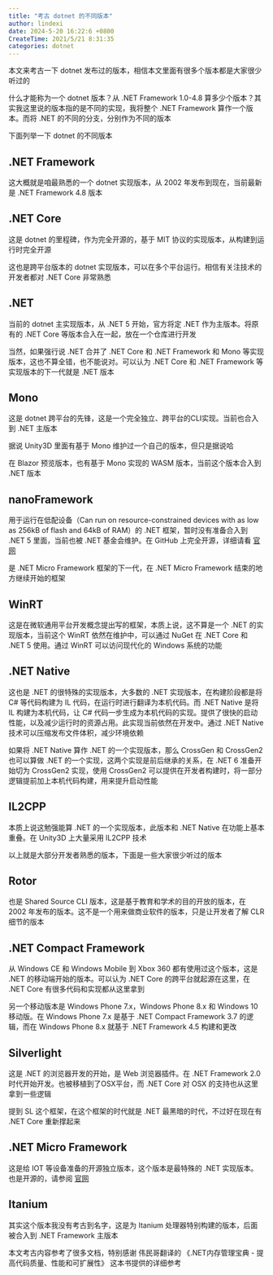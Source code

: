```yaml
---
title: "考古 dotnet 的不同版本"
author: lindexi
date: 2024-5-20 16:22:6 +0800
CreateTime: 2021/5/21 8:31:35
categories: dotnet
---
```


本文来考古一下 dotnet 发布过的版本，相信本文里面有很多个版本都是大家很少听过的

<!--more-->


<!-- CreateTime:2021/5/21 8:31:35 -->


<!-- 发布 -->

什么才能称为一个 dotnet 版本？从 .NET Framework 1.0-4.8 算多少个版本？其实我这里说的版本指的是不同的实现，我将整个 .NET Framework 算作一个版本。而将 .NET 的不同的分支，分别作为不同的版本

下面列举一下 dotnet 的不同版本

## .NET Framework

这大概就是咱最熟悉的一个 dotnet 实现版本，从 2002 年发布到现在，当前最新是 .NET Framework 4.8 版本

## .NET Core

这是 dotnet 的里程碑，作为完全开源的，基于 MIT 协议的实现版本，从构建到运行时完全开源

这也是跨平台版本的 dotnet 实现版本，可以在多个平台运行。相信有关注技术的开发者都对 .NET Core 非常熟悉

## .NET

当前的 dotnet 主实现版本，从 .NET 5 开始，官方将定 .NET 作为主版本。将原有的 .NET Core 等版本合入在一起，放在一个仓库进行开发

当然，如果强行说 .NET 合并了 .NET Core 和 .NET Framework 和 Mono 等实现版本，这也不算全错，也不能说对。可以认为 .NET Core 和 .NET Framework 等实现版本的下一代就是 .NET 版本

## Mono

这是 dotnet 跨平台的先锋，这是一个完全独立、跨平台的CLI实现。当前也合入到 .NET 主版本

据说 Unity3D 里面有基于 Mono 维护过一个自己的版本，但只是据说哈

在 Blazor 预览版本，也有基于 Mono 实现的 WASM 版本，当前这个版本合入到 .NET 版本

## nanoFramework

用于运行在低配设备（Can run on resource-constrained devices with as low as 256kB of flash and 64kB of RAM）的 .NET 框架，暂时没有准备合入到 .NET 5 里面，当前也被 .NET 基金会维护。在 GitHub 上完全开源，详细请看 [官网](https://docs.nanoframework.net/index.html)

是 .NET Micro Framework 框架的下一代，在 .NET Micro Framework 结束的地方继续开始的框架

## WinRT

这是在微软通用平台开发概念提出写的框架，本质上说，这不算是一个 .NET 的实现版本，当前这个 WinRT 依然在维护中，可以通过 NuGet 在 .NET Core 和 .NET 5 使用。通过 WinRT 可以访问现代化的 Windows 系统的功能

## .NET Native

这也是 .NET 的很特殊的实现版本，大多数的 .NET 实现版本，在构建阶段都是将 C# 等代码构建为 IL 代码，在运行时进行翻译为本机代码。而 .NET Native 是将 IL 构建为本机代码，让 C# 代码一步生成为本机代码的实现。提供了很快的启动性能，以及减少运行时的资源占用。此实现当前依然在开发中。通过 .NET Native 技术可以压缩发布文件体积，减少环境依赖

如果将 .NET Native 算作 .NET 的一个实现版本，那么 CrossGen 和 CrossGen2 也可以算做 .NET 的一个实现，这两个实现是前后继承的关系，在 .NET 6 准备开始切为 CrossGen2 实现，使用 CrossGen2 可以提供在开发者构建时，将一部分逻辑提前加上本机代码构建，用来提升启动性能

## IL2CPP

本质上说这勉强能算 .NET 的一个实现版本，此版本和 .NET Native 在功能上基本重叠。在 Unity3D 上大量采用 IL2CPP 技术



以上就是大部分开发者熟悉的版本，下面是一些大家很少听过的版本

## Rotor

也是 Shared Source CLI 版本，这是基于教育和学术的目的开放的版本，在 2002 年发布的版本。这不是一个用来做商业软件的版本，只是让开发者了解 CLR 细节的版本

## .NET Compact Framework

从 Windows CE 和 Windows Mobile 到 Xbox 360 都有使用过这个版本，这是 .NET 的移动端开始的版本。可以认为 .NET Core 的跨平台就起源在这里，在 .NET Core 有很多代码和实现都从这里拿到

另一个移动版本是 Windows Phone 7.x，Windows Phone 8.x 和 Windows 10 移动版。在 Windows Phone 7.x 是基于 .NET Compact Framework 3.7 的逻辑，而在 Windows Phone 8.x 就基于 .NET Framework 4.5 构建和更改

## Silverlight

这是 .NET 的浏览器开发的开始，是 Web 浏览器插件。在 .NET Framework 2.0 时代开始开发。也被移植到了OSX平台，而 .NET Core 对 OSX 的支持也从这里拿到一些逻辑

提到 SL 这个框架，在这个框架的时代就是 .NET 最黑暗的时代，不过好在现在有 .NET Core 重新撑起来

## .NET Micro Framework

这是给 IOT 等设备准备的开源独立版本，这个版本是最特殊的 .NET 实现版本。也是开源的，请参阅 [官网](http://netmf.github.io/)

## Itanium

其实这个版本我没有考古到名字，这是为 Itanium 处理器特别构建的版本，后面被合入到 .NET Framework 主版本


本文考古内容参考了很多文档，特别感谢 伟民哥翻译的 《.NET内存管理宝典 - 提高代码质量、性能和可扩展性》 这本书提供的详细参考

